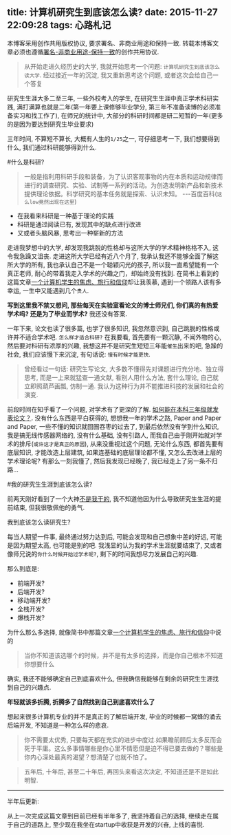 title: 计算机研究生到底该怎么读?
date: 2015-11-27 22:09:28
tags: 心路札记
---


本博客采用创作共用版权协议, 要求署名、非商业用途和保持一致. 转载本博客文章必须也遵循[署名-非商业用途-保持一致](http://creativecommons.org/licenses/by-nc-sa/3.0/deed.zh)的创作共用协议.


> 从开始走进久经历史的大学, 我就开始思考一个问题: `计算机研究生到底该怎么读大学`. 经过接近一年的沉淀, 我又重新思考这个问题, 或者这次会给自己一个答复

研究生生涯大多二至三年, 一些外校考入的学生, 在研究生生涯中真正学术科研实践, 满打满算也就是二年(第一年要上课修够毕业学分, 第三年不准备读博的必须准备实习和找工作了), 在师兄的统计中, 大部分的科研时间都是研二短暂的一年(更多的是因为要达到研究生毕业要求)

三年时间, 不算短不算长, 大概有人生的`1/25`之一, 可仔细思考一下, 我们想要得到什么, 我们通过科研能够得到什么.

<!--more-->


#什么是科研?

> 一般是指利用科研手段和装备，为了认识客观事物的内在本质和运动规律而进行的调查研究、实验、试制等一系列的活动。为创造发明新产品和新技术提供理论依据。科学研究的基本任务就是探索、认识未知。 
---百度百科(`这么low竟然出现在这里`)


- 在我看来科研是一种基于理论的实践
- 科研是通过阅读已有, 发现其中的缺点进行改进
- 又或者头脑风暴, 思考出一种崭新的方法

走进我梦想中的大学, 却发现我跳脱的性格却与这所大学的学术精神格格不入, 这令我急躁又沮丧. 走进这所大学已经有近八个月了, 我承认我还不能够全面了解这所大学的所有, 我也承认自己不是一个聪颖闪光的孩子, 所以我一直希望能有一个真正老师, 耐心的带着我走入学术的兴趣之门，却始终没有找到. 在简书上看到的这篇文章[一个计算机学生的焦虑、旅行和信仰](http://www.jianshu.com/p/aa1edce1bf4a)却让我羡慕, 遇到一个领路人该有多幸运, 一生中又能遇到几个`贵人`.


**写到这里我不禁又想问, 那些每天在实验室看论文的博士师兄们, 你们真的有热爱学术吗? 还是为了毕业而学术?** 我还没有答案.


一年下来, 论文也读了很多篇, 也学了很多知识, 我忽然意识到, 自己跳脱的性格或许并不适合学术吧. `怎么样才适合科研?` 在我要看, 首先要有一颗沉静, 不闻外物的心, 然后要对科研有浓厚的兴趣, 我想这并不是研究生短短三年能`催生`出来的吧, 急躁的社会, 我们应该慢下来沉淀, 有句话说: `慢有时候才能更快`.

> 曾经看过一句话: 研究生写论文, 大多数不懂得先对课题进行充分地、独立得思考, 而是一上来就猛查一通文献, 看别人用什么方法, 套什么理论, 自己就立即照葫芦画瓢, 仿制一通. 我认为这种行为并不能推进科技的发展和社会的演变.


前段时间在知乎看了一个问题, 对学术有了更深的了解. [如何能在本科三年级就发表论文？](http://www.zhihu.com/question/21427261/answer/21102951). 没有什么东西是平白获得的, 想想我一年的学术之路, Paper and Paper and Paper, 一些不懂的知识就囹圄吞枣的过去了, 到最后依然没有学到什么知识, 我是搞无线传感器网络的,  没有什么基础, 没有引路人, 而我自己由于刚开始就对学术的排斥(`或许这才是真正的原因`), 从来没重视过这个问题, 无论什么东西, 都首先要有底层知识, 才能改造上层建筑, 如果连基础的底层理论都不懂,  又怎么去改进上层的学术理论呢? 有那么一刻我懂了, 然后我发现已经晚了, 我已经走上了另一条不归路...

#我的研究生生涯到底该怎么读?

前两天刚好看到了一个大神[不是我干的](http://yanyiwu.com/about.html), 我不知道他因为什么导致研究生生涯的提前结束, 但我很敬佩他的勇气.

我到底该怎么读研究生?

每当人期望一件事, 最终通过努力达到后, 可能会发现和自己想象中差的好远, 可能是因为期望太高, 也可能是别的吧. 我浅显的认为我的学术生涯就要结束了, 又或者像师兄说的`你什么时候开始过学术呢?`, 剩下的时间我想尽力发展自己的兴趣.

那么到底是:

- 前端开发?
- 后端开发?
- 移动端开发?
- 全栈开发?
- 爆栈开发?

为什么那么多选择, 就像简书中那篇文章[一个计算机学生的焦虑、旅行和信仰](http://www.jianshu.com/p/aa1edce1bf4a)中说的

> 当你不知道该选哪个的时候，并不是有太多的选择，而是你自己根本不知道你想要什么

确实, 我还不能够确定自己到底喜欢什么, 但我确信我能够在剩余的研究生生涯找到自己的兴趣点.

**年轻就该多折腾, 折腾多了自然找到自己到底喜欢什么了**

想起来很多计算机专业的并不是真正的了解后端开发, 毕业的时候都一窝蜂的涌去后端开发, 不知道是一种怎么样的悲哀.

> 你不需要太优秀, 只要每天都在充实的进步中度过.如果瞻前顾后太多反而会死于平庸。这么多事情哪些是你心里不情愿但是迫不得已要去做的？哪些是你内心深处最真的渴望？想清楚了也就不怕了。


> 五年后, 十年后, 甚至二十年后, 再回头来看这次决定, 不知道还是不是如此明智.

----

半年后更新:

从上一次完成这篇文章到目前已经有半年多了, 我坚持着自己的选择, 继续走在属于自己的道路上, 至少现在我坐在startup中收获是开发的兴奋, 上线的喜悦.
